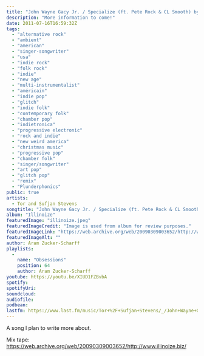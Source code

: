 ```yaml
---
title: "John Wayne Gacy Jr. / Specialize (ft. Pete Rock & CL Smooth) by Tor and Sufjan Stevens"
description: "More information to come!"
date: 2011-07-16T16:59:32Z
tags:
  - "alternative rock"
  - "ambient"
  - "american"
  - "singer-songwriter"
  - "usa"
  - "indie rock"
  - "folk rock"
  - "indie"
  - "new age"
  - "multi-instrumentalist"
  - "américain"
  - "indie pop"
  - "glitch"
  - "indie folk"
  - "contemporary folk"
  - "chamber pop"
  - "indietronica"
  - "progressive electronic"
  - "rock and indie"
  - "new weird america"
  - "christmas music"
  - "progressive pop"
  - "chamber folk"
  - "singer/songwriter"
  - "art pop"
  - "glitch pop"
  - "remix"
  - "Plunderphonics"
public: true
artists:
  - Tor and Sufjan Stevens
songtitle: "John Wayne Gacy Jr. / Specialize (ft. Pete Rock & CL Smooth)"
album: "Illinoize"
featuredImage: "illinoize.jpeg"
featuredImageCredit: "Image is used from album for review purposes."
featuredImageLink: "https://web.archive.org/web/20090309003652/http://www.illinoize.biz/"
featuredImageAlt: ""
author: Aram Zucker-Scharff
playlists:
  -
    name: "Obsessions"
    position: 64
    author: Aram Zucker-Scharff
youtube: https://youtu.be/XIUD1FZBvbA
spotify: 
spotifyUri: 
soundcloud:
audiofile:
podbean:
lastfm: https://www.last.fm/music/Tor+%2F+Sufjan+Stevens/_/John+Wayne+Gacy+Jr.+%2F+Specialize+(f.+Pete+Rock+&+CL+Smooth)
---
```


A song I plan to write more about.
		
Mix tape: https://web.archive.org/web/20090309003652/http://www.illinoize.biz/ 
